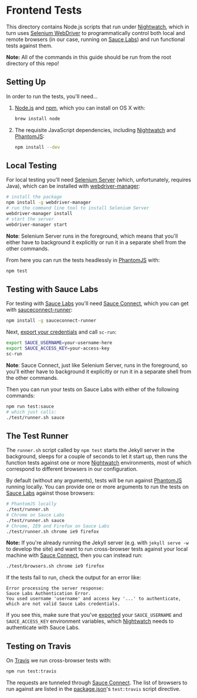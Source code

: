# Frontend Tests

This directory contains Node.js scripts that run under [Nightwatch],
which in turn uses [Selenium WebDriver] to programmatically control
both local and remote browsers (in our case, running on [Sauce
Labs]) and run functional tests against them.

**Note:** All of the commands in this guide should be run from the
root directory of this repo!

## Setting Up

In order to run the tests, you'll need...

1. [Node.js] and [npm], which you can install on OS X with:

    ```sh
    brew install node
    ```

1. The requisite JavaScript dependencies, including [Nightwatch] and
   [PhantomJS]:

    ```sh
    npm install --dev
    ```

## Local Testing

For local testing you'll need [Selenium Server][Selenium Server]
(which, unfortunately, requires Java), which can be installed with
[webdriver-manager]:

```sh
# install the package
npm install -g webdriver-manager
# run the command line tool to install Selenium Server
webdriver-manager install
# start the server
webdriver-manager start
```

**Note**: Selenium Server runs in the foreground, which means that
you'll either have to background it explicitly or run it in a
separate shell from the other commands.

From here you can run the tests headlessly in [PhantomJS] with:

```sh
npm test
```


## Testing with Sauce Labs

For testing with [Sauce Labs] you'll need [Sauce Connect], which you
can get with [sauceconnect-runner]:

```sh
npm install -g sauceconnect-runner
```

Next, [export your credentials][export variables] and call `sc-run`:

```sh
export SAUCE_USERNAME=your-username-here
export SAUCE_ACCESS_KEY=your-access-key
sc-run
```

**Note**: Sauce Connect, just like Selenium Server, runs in the
foreground, so you'll either have to background it explicitly or run
it in a separate shell from the other commands.

Then you can run your tests on Sauce Labs with either of the
following commands:

```sh
npm run test:sauce
# which just calls:
./test/runner.sh sauce
```


## The Test Runner

The `runner.sh` script called by `npm test` starts the Jekyll server
in the background, sleeps for a couple of seconds to let it start
up, then runs the function tests against one or more [Nightwatch]
environments, most of which correspond to different browsers in our
configuration.

By default (without any arguments), tests will be run against
[PhantomJS] running locally. You can provide one or more arguments
to run the tests on [Sauce Labs] against those browsers:

```sh
# PhantomJS locally
./test/runner.sh
# Chrome on Sauce Labs
./test/runner.sh sauce
# Chrome, IE9 and Firefox on Sauce Labs
./test/runner.sh chrome ie9 firefox
```

**Note:** If you're already running the Jekyll server (e.g. with
`jekyll serve -w` to develop the site) and want to run cross-browser
tests against your local machine with [Sauce Connect], then you can
instead run:

```sh
./test/browsers.sh chrome ie9 firefox
```

If the tests fail to run, check the output for an error like:

```
Error processing the server response: 
Sauce Labs Authentication Error.
You used username 'username' and access key '...' to authenticate,
which are not valid Sauce Labs credentials.
```

If you see this, make sure that you've [exported][export variables]
your `SAUCE_USERNAME` and `SAUCE_ACCESS_KEY` environment variables,
which [Nightwatch] needs to authenticate with Sauce Labs.

## Testing on Travis

On [Travis] we run cross-browser tests with:

```sh
npm run test:travis
```

The requests are tunneled through [Sauce Connect]. The list of
browsers to run against are listed in the [package.json](../package.json)'s
`test:travis` script directive.

[Nightwatch]: http://nightwatchjs.org/
[Node.js]: https://nodejs.org/
[PhantomJS]: http://phantomjs.org/
[Sauce Connect]: https://docs.saucelabs.com/reference/sauce-connect/
[Sauce Labs]: https://saucelabs.com/
[Selenium Server]: http://www.seleniumhq.org/download/
[Selenium WebDriver]: http://www.seleniumhq.org/docs/03_webdriver.jsp
[npm]: https://www.npmjs.org/
[sauceconnect-runner]: https://github.com/shawnbot/sauceconnect-runner
[webdriver-manager]: https://www.npmjs.com/package/webdriver-manager
[Travis]: https://travis-ci.org/
[export variables]: https://docs.saucelabs.com/tutorials/js-unit-testing/#exporting-credentials-on-mac-linux
